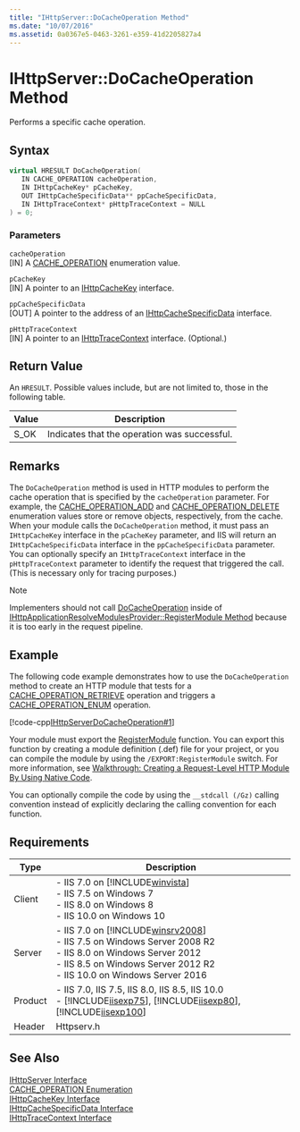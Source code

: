 ```yaml
---
title: "IHttpServer::DoCacheOperation Method"
ms.date: "10/07/2016"
ms.assetid: 0a0367e5-0463-3261-e359-41d2205827a4
---
```

# IHttpServer::DoCacheOperation Method
Performs a specific cache operation.  
  
## Syntax  
  
```cpp  
virtual HRESULT DoCacheOperation(  
   IN CACHE_OPERATION cacheOperation,  
   IN IHttpCacheKey* pCacheKey,  
   OUT IHttpCacheSpecificData** ppCacheSpecificData,  
   IN IHttpTraceContext* pHttpTraceContext = NULL  
) = 0;  
```  
  
### Parameters  
 `cacheOperation`  
 [IN] A [CACHE_OPERATION](../../web-development-reference/native-code-api-reference/cache-operation-enumeration.md) enumeration value.  
  
 `pCacheKey`  
 [IN] A pointer to an [IHttpCacheKey](../../web-development-reference/native-code-api-reference/ihttpcachekey-interface.md) interface.  
  
 `ppCacheSpecificData`  
 [OUT] A pointer to the address of an [IHttpCacheSpecificData](../../web-development-reference/native-code-api-reference/ihttpcachespecificdata-interface.md) interface.  
  
 `pHttpTraceContext`  
 [IN] A pointer to an [IHttpTraceContext](../../web-development-reference/native-code-api-reference/ihttptracecontext-interface.md) interface. (Optional.)  
  
## Return Value  
 An `HRESULT`. Possible values include, but are not limited to, those in the following table.  
  
|Value|Description|  
|-----------|-----------------|  
|S_OK|Indicates that the operation was successful.|  
  
## Remarks  
 The `DoCacheOperation` method is used in HTTP modules to perform the cache operation that is specified by the `cacheOperation` parameter. For example, the [CACHE_OPERATION_ADD](../../web-development-reference/native-code-api-reference/cache-operation-enumeration.md) and [CACHE_OPERATION_DELETE](../../web-development-reference/native-code-api-reference/cache-operation-enumeration.md) enumeration values store or remove objects, respectively, from the cache. When your module calls the `DoCacheOperation` method, it must pass an `IHttpCacheKey` interface in the `pCacheKey` parameter, and IIS will return an `IHttpCacheSpecificData` interface in the `ppCacheSpecificData` parameter. You can optionally specify an `IHttpTraceContext` interface in the `pHttpTraceContext` parameter to identify the request that triggered the call. (This is necessary only for tracing purposes.)  
  
> [!NOTE]
>  Implementers should not call [DoCacheOperation](../../web-development-reference/native-code-api-reference/ihttpserver-docacheoperation-method.md) inside of [IHttpApplicationResolveModulesProvider::RegisterModule Method](../../web-development-reference/native-code-api-reference/ihttpapplicationresolvemodulesprovider-registermodule-method.md) because it is too early in the request pipeline.  
  
## Example  
 The following code example demonstrates how to use the `DoCacheOperation` method to create an HTTP module that tests for a [CACHE_OPERATION_RETRIEVE](../../web-development-reference/native-code-api-reference/cache-operation-enumeration.md) operation and triggers a [CACHE_OPERATION_ENUM](../../web-development-reference/native-code-api-reference/cache-operation-enumeration.md) operation.  
  
 [!code-cpp[IHttpServerDoCacheOperation#1](../../../samples/snippets/cpp/VS_Snippets_IIS/IIS7/IHttpServerDoCacheOperation/cpp/IHttpServerDoCacheOperation.cpp#1)]  
  
 Your module must export the [RegisterModule](../../web-development-reference/native-code-api-reference/pfn-registermodule-function.md) function. You can export this function by creating a module definition (.def) file for your project, or you can compile the module by using the `/EXPORT:RegisterModule` switch. For more information, see [Walkthrough: Creating a Request-Level HTTP Module By Using Native Code](../../web-development-reference/native-code-development-overview/walkthrough-creating-a-request-level-http-module-by-using-native-code.md).  
  
 You can optionally compile the code by using the `__stdcall (/Gz)` calling convention instead of explicitly declaring the calling convention for each function.  
  
## Requirements  
  
|Type|Description|  
|----------|-----------------|  
|Client|-   IIS 7.0 on [!INCLUDE[winvista](../../wmi-provider/includes/winvista-md.md)]<br />-   IIS 7.5 on Windows 7<br />-   IIS 8.0 on Windows 8<br />-   IIS 10.0 on Windows 10|  
|Server|-   IIS 7.0 on [!INCLUDE[winsrv2008](../../wmi-provider/includes/winsrv2008-md.md)]<br />-   IIS 7.5 on Windows Server 2008 R2<br />-   IIS 8.0 on Windows Server 2012<br />-   IIS 8.5 on Windows Server 2012 R2<br />-   IIS 10.0 on Windows Server 2016|  
|Product|-   IIS 7.0, IIS 7.5, IIS 8.0, IIS 8.5, IIS 10.0<br />-   [!INCLUDE[iisexp75](../../web-development-reference/native-code-api-reference/includes/iisexp75-md.md)], [!INCLUDE[iisexp80](../../web-development-reference/native-code-api-reference/includes/iisexp80-md.md)], [!INCLUDE[iisexp100](../../web-development-reference/native-code-api-reference/includes/iisexp100-md.md)]|  
|Header|Httpserv.h|  
  
## See Also  
 [IHttpServer Interface](../../web-development-reference/native-code-api-reference/ihttpserver-interface.md)   
 [CACHE_OPERATION Enumeration](../../web-development-reference/native-code-api-reference/cache-operation-enumeration.md)   
 [IHttpCacheKey Interface](../../web-development-reference/native-code-api-reference/ihttpcachekey-interface.md)   
 [IHttpCacheSpecificData Interface](../../web-development-reference/native-code-api-reference/ihttpcachespecificdata-interface.md)   
 [IHttpTraceContext Interface](../../web-development-reference/native-code-api-reference/ihttptracecontext-interface.md)